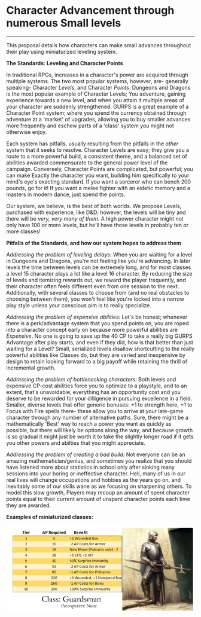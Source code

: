 # Character Advancement through numerous Small levels
----

This proposal details how characters can make small advances throughout their play using miniaturized leveling system.

**The Standards: Leveling and Character Points**

In traditional RPGs, increases in a character's power are acquired through multiple systems. The two most popular systems, however, are- generally speaking- Character *Levels*, and Character *Points*. Dungeons and Dragons is the most popular example of Character Levels; You adventure, gaining experience towards a new level, and when you attain it multiple areas of your character are suddenly strengthened. GURPS is a great example of a Character Point system; where you spend the currency obtained through adventure at a 'market' of upgrades, allowing you to buy smaller advances more frequently and eschew parts of a 'class' system you might not otherwise enjoy.

Each system has pitfalls, usually resulting from the pitfalls in the *other* system that it seeks to resolve. Character Levels are easy; they give you a route to a more powerful build, a consistent theme, and a balanced set of abilities awarded commensurate to the general power level of the campaign. Conversely, Character Points are complicated, but powerful; you can make Exactly the character you want, building him specifically to your mind's eye's exacting standard. If you want a sorceror who can bench 200 pounds, go for it! If you want a melee fighter with an eidetic memory and a masters in modern dance, just spend the points.

Our system, we believe, is the best of both worlds. We propose Levels, purchased with experience, like D&D; however, the levels will be tiny and there will be *very, very many of them*. A high power character might not only have 100 or more levels, but he'll have those levels in probably ten or more classes!

**Pitfalls of the Standards, and how our system hopes to address them**

*Addressing the problem of leveling delays:* When you are waiting for a level in Dungeons and Dragons, you're not feeling like you're advancing. In later levels the time between levels can be extremely long, and for most classes a level 15 character plays a lot like a level 16 character. By reducing the size of levels and itemizing rewards out, we reward the player frequently, and their character often feels different even from one session to the next. Additionally, with several classes to choose from (and no real obstacles to choosing between them), you won't feel like you're locked into a narrow play style unless your conscious aim is to really specialize.

*Addressing the problem of expensive abilities:* Let's be honest; whenever there is a perk/advantage system that you spend points on, you are roped into a character concept early on because more powerful abilities are *Expensive*. No one is going to save up the 40 CP to take a really big GURPS Advantage after play starts, and even if they did, how is that better than just waiting for a Level? Small, serialized levels disallow shortcutting to the really powerful abilities like Classes do, but they are varied and inexpensive by design to retain looking forward to a big payoff while retaining the thrill of incremental growth.

*Addressing the problem of bottlenecking characters:* Both levels and expensive CP-cost abilities force you to optimize to a playstyle, and to an extent, that's unavoidable; everything has an opportunity cost and you deserve to be rewarded for your dilligence in pursuing excellence in a field. Smaller, diverse levels that offer generic bonuses: +1 to strength here, +1 to Focus with Fire spells there- these allow you to arrive at your late-game character through any number of alternative paths. Sure, there might be a mathematically 'Best' way to reach a power you want as quickly as possible, but there will likely be options along the way, and because growth is so gradual it might just be worth it to take the slightly longer road if it gets you other powers and abilties that you might appreciate.

*Addressing the problem of creating a bad build:* Not everyone can be an amazing mathematician/genius, and sometimes you realize that you should have listened more about statistics in school only after sinking many sessions into your boring or ineffective character. Hell, many of us in our real lives will change occupations and hobbies as the years go on, and inevitably some of our skills wane as we focusing on sharpening others. To model this slow growth, Players may recoup an amount of spent character points equal to their current amount of unspent character points each time they are awarded.

**Examples of miniaturized classes:**

![Example Basic Class](https://github.com/LaPlate/d100-RPG/blob/master/Advancement/Images/Guardsman-Example.PNG)
